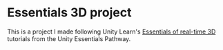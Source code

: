 # Essentials 3D project

This is a project I made following Unity Learn's [Essentials of real-time 3D](https://learn.unity.com/project/essentials-of-real-time-3d?uv=2021.3&pathwayId=5f7bcab4edbc2a0023e9c38f&missionId=5f777d9bedbc2a001f6f5ec7) tutorials from the Unity Essentials Pathway.
